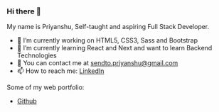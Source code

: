 ### Hi there 👋

My name is Priyanshu, Self-taught and aspiring Full Stack Developer.

- 🔭 I’m currently working on HTML5, CSS3, Sass and Bootstrap
- 🌱 I’m currently learning React and Next and want to learn Backend Technologies
- 💬 You can contact me at sendto.priyanshu@gmail.com
- 📫 How to reach me: [LinkedIn](https://www.linkedin.com/in/priyanshu-bhesaniya-4b20511b5/)

Some of my web portfolio:
- [Github](https://github.com/priyanshu-ghb)
